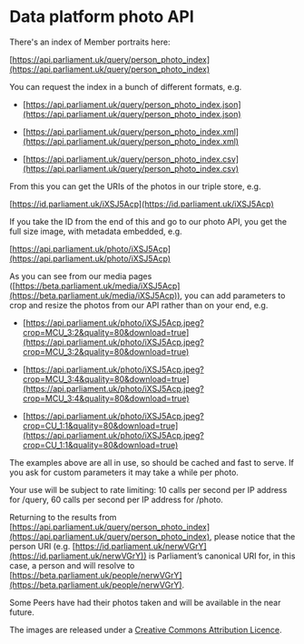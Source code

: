 # Data platform photo API

There's an index of Member portraits here:

[https://api.parliament.uk/query/person_photo_index](https://api.parliament.uk/query/person_photo_index)

You can request the index in a bunch of different formats, e.g.

* [https://api.parliament.uk/query/person_photo_index.json](https://api.parliament.uk/query/person_photo_index.json)

* [https://api.parliament.uk/query/person_photo_index.xml](https://api.parliament.uk/query/person_photo_index.xml)

* [https://api.parliament.uk/query/person_photo_index.csv](https://api.parliament.uk/query/person_photo_index.csv)

From this you can get the URIs of the photos in our triple store, e.g. 

[https://id.parliament.uk/iXSJ5Acp](https://id.parliament.uk/iXSJ5Acp)

If you take the ID from the end of this and go to our photo API, you get the full size image, with metadata embedded,
e.g.

[https://api.parliament.uk/photo/iXSJ5Acp](https://api.parliament.uk/photo/iXSJ5Acp)

As you can see from our media pages ([https://beta.parliament.uk/media/iXSJ5Acp](https://beta.parliament.uk/media/iXSJ5Acp)), you can add parameters to crop and resize the photos from our API rather than on your end, e.g.

* [https://api.parliament.uk/photo/iXSJ5Acp.jpeg?crop=MCU_3:2&quality=80&download=true](https://api.parliament.uk/photo/iXSJ5Acp.jpeg?crop=MCU_3:2&quality=80&download=true)

* [https://api.parliament.uk/photo/iXSJ5Acp.jpeg?crop=MCU_3:4&quality=80&download=true](https://api.parliament.uk/photo/iXSJ5Acp.jpeg?crop=MCU_3:4&quality=80&download=true)

* [https://api.parliament.uk/photo/iXSJ5Acp.jpeg?crop=CU_1:1&quality=80&download=true](https://api.parliament.uk/photo/iXSJ5Acp.jpeg?crop=CU_1:1&quality=80&download=true)

The examples above are all in use, so should be cached and fast to serve. If you ask for custom parameters it may take a while per photo.

Your use will be subject to rate limiting: 10 calls per second per IP address for /query, 60 calls per second per IP address for /photo.

Returning to the results from [https://api.parliament.uk/query/person_photo_index](https://api.parliament.uk/query/person_photo_index), please notice that the person URI (e.g. [https://id.parliament.uk/nerwVGrY](https://id.parliament.uk/nerwVGrY)) is Parliament’s canonical URI for, in this case, a person and will resolve to [https://beta.parliament.uk/people/nerwVGrY](https://beta.parliament.uk/people/nerwVGrY). 

Some Peers have had their photos taken and will be available in the near future.

The images are released under a [Creative Commons Attribution Licence](https://creativecommons.org/licenses/by/3.0/).
